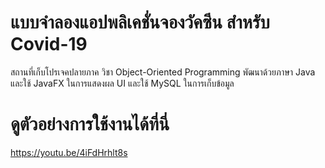 # แบบจำลองแอปพลิเคชั่นจองวัคซีน สำหรับ Covid-19
สถานที่เก็บโปรเจคปลายภาค วิชา Object-Oriented Programming
พัฒนาด้วยภาษา Java และใช้ JavaFX ในการแสดงผล UI และใช้ MySQL ในการเก็บข้อมูล

# ดูตัวอย่างการใช้งานได้ที่นี่
https://youtu.be/4iFdHrhlt8s
